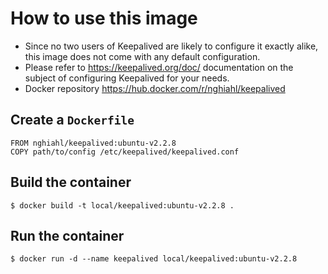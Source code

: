 # How to use this image
- Since no two users of Keepalived are likely to configure it exactly alike, this image does not come with any default configuration.
- Please refer to https://keepalived.org/doc/ documentation on the subject of configuring Keepalived for your needs.
- Docker repository https://hub.docker.com/r/nghiahl/keepalived
## Create a ```Dockerfile```
```
FROM nghiahl/keepalived:ubuntu-v2.2.8
COPY path/to/config /etc/keepalived/keepalived.conf
```
## Build the container
```
$ docker build -t local/keepalived:ubuntu-v2.2.8 .
```
## Run the container
```
$ docker run -d --name keepalived local/keepalived:ubuntu-v2.2.8
```

